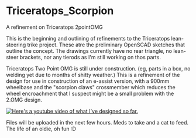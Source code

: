 # Triceratops_Scorpion
A refinement on Triceratops 2pointOMG

This is the beginning and outlining of refinements to the Triceratops lean-steering trike project. These atre the preliminary OpenSCAD sketches that outline the concept. The drawings currently have no rear triangle, no lean-steer brackets, nor any tierods as I'm still working on thos parts.

Triceratops Two Point OMG is still under construction. (eg, parts in a box, no welding yet due to months of shitty weather.) This is a refinement of the design for use in construction of an e-assist version, with a 900mm wheelbase and the "scorpion claws" crossmember which reduces the wheel encroachment that I suspect might be a small problem with the 2.OMG design.

[![Here's a youtube video of what I've designed so far.](https://img.youtube.com/vi/3Z4vcPyZKlM/maxresdefault.jpg)](https://www.youtube.com/watch?v=3Z4vcPyZKlM)

Files will be uploaded in the next few hours. Meds to take and a cat to feed. The life of an oldie, oh fun :D
